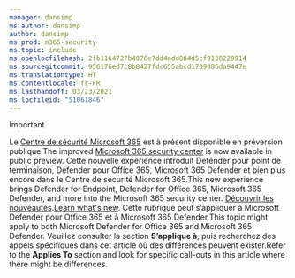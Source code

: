 ```yaml
---
manager: dansimp
ms.author: dansimp
author: dansimp
ms.prod: m365-security
ms.topic: include
ms.openlocfilehash: 2fb1164727b4076e7dd4add864d5cf9130229914
ms.sourcegitcommit: 956176ed7c8b8427fdc655abcd1709d86da9447e
ms.translationtype: HT
ms.contentlocale: fr-FR
ms.lasthandoff: 03/23/2021
ms.locfileid: "51061846"
---
```

> [!IMPORTANT]
> <span data-ttu-id="cdd66-101">Le [Centre de sécurité Microsoft 365](https://security.microsoft.com) est à présent disponible en préversion publique.</span><span class="sxs-lookup"><span data-stu-id="cdd66-101">The improved [Microsoft 365 security center](https://security.microsoft.com) is now available in public preview.</span></span> <span data-ttu-id="cdd66-102">Cette nouvelle expérience introduit Defender pour point de terminaison, Defender pour Office 365, Microsoft 365 Defender et bien plus encore dans le Centre de sécurité Microsoft 365.</span><span class="sxs-lookup"><span data-stu-id="cdd66-102">This new experience brings Defender for Endpoint, Defender for Office 365, Microsoft 365 Defender, and more into the Microsoft 365 security center.</span></span> <span data-ttu-id="cdd66-103">[Découvrir les nouveautés](../defender/overview-security-center.md).</span><span class="sxs-lookup"><span data-stu-id="cdd66-103">[Learn what's new](../defender/overview-security-center.md).</span></span> <span data-ttu-id="cdd66-104">Cette rubrique peut s’appliquer à Microsoft Defender pour Office 365 et à Microsoft 365 Defender.</span><span class="sxs-lookup"><span data-stu-id="cdd66-104">This topic might apply to both Microsoft Defender for Office 365 and Microsoft 365 Defender.</span></span> <span data-ttu-id="cdd66-105">Veuillez consulter la section **S’applique à**, puis recherchez des appels spécifiques dans cet article où des différences peuvent exister.</span><span class="sxs-lookup"><span data-stu-id="cdd66-105">Refer to the **Applies To** section and look for specific call-outs in this article where there might be differences.</span></span>
